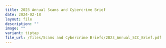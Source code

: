 ```yaml
---
title: 2023 Annual Scams and Cybercrime Brief
date: 2024-02-18
layout: file
description: ""
image: ""
variant: tiptap
file_url: /files/Scams and Cybercrime Briefs/2023_Annual_SCC_Brief.pdf
---
```

